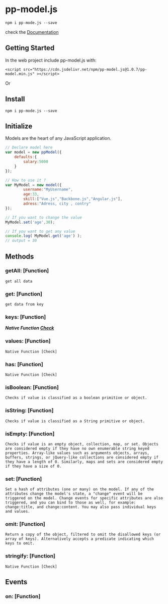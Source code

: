# pp-model.js

```
npm i pp-mode.js --save
```

check the <a href="https://pp-model.netlify.app">Documentation</a>


## Getting Started

In the web project include pp-model.js with:

```
<script src="https://cdn.jsdelivr.net/npm/pp-model.js@1.0.7/pp-model.min.js" ></script>
```

Or 

## Install

```
npm i pp-mode.js --save
```

## Initialize

Models are the heart of any JavaScript application.

```javascript
// Declare model here
var model = new ppModel({
	defaults:{
		salary:5000
	}
});

// How to use it ?
var MyModel = new model({
		username:"MyUsername",
		age:33,
		skill:["Vue.js","Backbone.js","Angular.js"],
		adress:"Adress, city , contry"
});

// If you want to change the value
MyModel.set('age',30);

// If you want to get any value
console.log( MyModel.get('age') );
// output = 30
```

## Methods

### getAll: [Function]

```
get all data
```

### get: [Function]
```
get data from key
```
### keys: [Function]

___Native Function [Check](https://developer.mozilla.org/en-US/docs/Web/JavaScript/Reference/Global_Objects/Object/keys)___

### values: [Function]

```
Native Function [Check]
```

### has: [Function]
```
Native Function [Check]
```
### isBoolean: [Function]

```
Checks if value is classified as a boolean primitive or object.
```
### isString: [Function]
```
Checks if value is classified as a String primitive or object.
```

### isEmpty: [Function]

```
Checks if value is an empty object, collection, map, or set. Objects are considered empty if they have no own enumerable string keyed properties. Array-like values such as arguments objects, arrays, buffers, strings, or jQuery-like collections are considered empty if they have a length of 0. Similarly, maps and sets are considered empty if they have a size of 0.
```
### set: [Function]
```
Set a hash of attributes (one or many) on the model. If any of the attributes change the model's state, a "change" event will be triggered on the model. Change events for specific attributes are also triggered, and you can bind to those as well, for example: change:title, and change:content. You may also pass individual keys and values.
```
### omit: [Function]
```
Return a copy of the object, filtered to omit the disallowed keys (or array of keys). Alternatively accepts a predicate indicating which keys to omit.
```
### stringify: [Function]
```
Native Function [Check]
```
## Events

### on: [Function]